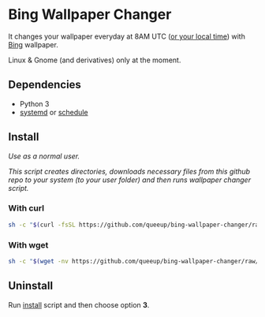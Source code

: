 # Bing Wallpaper Changer

It changes your wallpaper everyday at 8AM UTC ([or your local time](https://github.com/queeup/bing-wallpaper-changer/blob/main/bing-wallpaper-changer.py#L135)) with [Bing](https://www.bing.com) wallpaper.

Linux & Gnome (and derivatives) only at the moment.

## Dependencies

- Python 3
- [systemd](https://github.com/systemd/systemd) or [schedule](https://github.com/dbader/schedule)

## Install

*Use as a normal user.*

*This script creates directories, downloads necessary files from this github repo to your system (to your user folder) and then runs wallpaper changer script.*

### With curl

```bash
sh -c "$(curl -fsSL https://github.com/queeup/bing-wallpaper-changer/raw/main/install.sh)"
```

### With wget

```bash
sh -c "$(wget -nv https://github.com/queeup/bing-wallpaper-changer/raw/main/install.sh -O -)"
```

## Uninstall

Run [install](#install) script and then choose option **3**.

